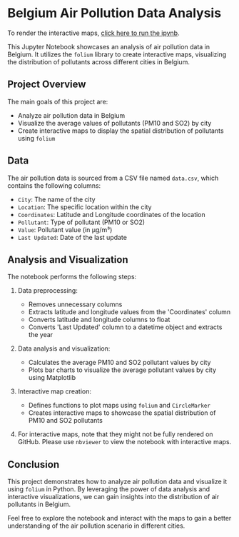 # Belgium Air Pollution Data Analysis

To render the interactive maps, [click here to run the ipynb](https://nbviewer.org/github/aadishj19/Belgium-Pollutants-Data/blob/main/Belgium_Air_Pollutants.ipynb#).

This Jupyter Notebook showcases an analysis of air pollution data in Belgium. It utilizes the `folium` library to create interactive maps, visualizing the distribution of pollutants across different cities in Belgium.

## Project Overview

The main goals of this project are:
- Analyze air pollution data in Belgium
- Visualize the average values of pollutants (PM10 and SO2) by city
- Create interactive maps to display the spatial distribution of pollutants using `folium` 

## Data

The air pollution data is sourced from a CSV file named `data.csv`, which contains the following columns:

- `City`: The name of the city
- `Location`: The specific location within the city
- `Coordinates`: Latitude and Longitude coordinates of the location
- `Pollutant`: Type of pollutant (PM10 or SO2)
- `Value`: Pollutant value (in μg/m³)
- `Last Updated`: Date of the last update

## Analysis and Visualization

The notebook performs the following steps:

1. Data preprocessing:
   - Removes unnecessary columns
   - Extracts latitude and longitude values from the 'Coordinates' column
   - Converts latitude and longitude columns to float
   - Converts 'Last Updated' column to a datetime object and extracts the year
   
2. Data analysis and visualization:
   - Calculates the average PM10 and SO2 pollutant values by city
   - Plots bar charts to visualize the average pollutant values by city using Matplotlib
   
3. Interactive map creation:
   - Defines functions to plot maps using `folium` and `CircleMarker`
   - Creates interactive maps to showcase the spatial distribution of PM10 and SO2 pollutants

4. For interactive maps, note that they might not be fully rendered on GitHub. Please use `nbviewer` to view the notebook with interactive maps.

## Conclusion

This project demonstrates how to analyze air pollution data and visualize it using `folium` in Python. By leveraging the power of data analysis and interactive visualizations, we can gain insights into the distribution of air pollutants in Belgium.

Feel free to explore the notebook and interact with the maps to gain a better understanding of the air pollution scenario in different cities.
